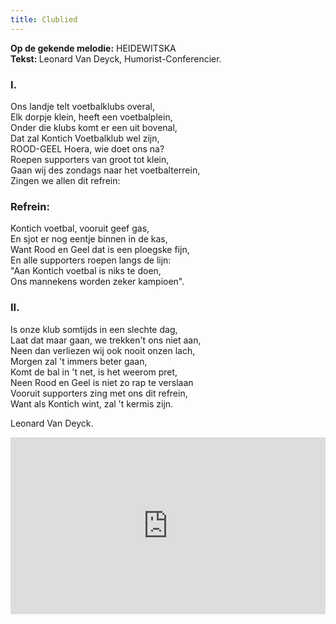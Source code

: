 ```yaml
---
title: Clublied
---
```


<p><strong>Op de gekende melodie:</strong> HEIDEWITSKA</br><strong>Tekst: </strong>Leonard Van Deyck, Humorist-Conferencier.</p>
<h3>I.</h3>
<p>Ons landje telt voetbalklubs overal,</br>Elk dorpje klein, heeft een voetbalplein,</br>Onder die klubs komt er een uit bovenal,</br>Dat zal Kontich Voetbalklub wel zijn,</br>ROOD-GEEL Hoera, wie doet ons na?</br>Roepen supporters van groot tot klein,</br>Gaan wij des zondags naar het voetbalterrein,</br>Zingen we allen dit refrein:</p>
<h3>Refrein:</h3>
<p>Kontich voetbal, vooruit geef gas,</br>En sjot er nog eentje binnen in de kas,</br>Want Rood en Geel dat is een ploegske fijn,</br>En alle supporters roepen langs de lijn:</br>"Aan Kontich voetbal is niks te doen,</br>Ons mannekens worden zeker kampioen".</p>
<h3>II.</h3>
<p>Is onze klub somtijds in een slechte dag,</br>Laat dat maar gaan, we trekken't ons niet aan,</br>Neen dan verliezen wij ook nooit onzen lach,</br>Morgen zal 't immers beter gaan,</br>Komt de bal in 't net, is het weerom pret,</br>Neen Rood en Geel is niet zo rap te verslaan</br>Vooruit supporters zing met ons dit refrein,</br>Want als Kontich wint, zal 't kermis zijn.</p>
<p class="italic text-left">Leonard Van Deyck.</p>
<style>.embed-container { position: relative; padding-bottom: 56.25%; height: 0; overflow: hidden; max-width: 100%; } .embed-container iframe, .embed-container object, .embed-container embed { position: absolute; top: 0; left: 0; width: 100%; height: 100%; }</style><div class='embed-container'><iframe src='https://www.youtube.com/embed/roPYqL5r-V0' frameborder='0' allowfullscreen></iframe></div>
